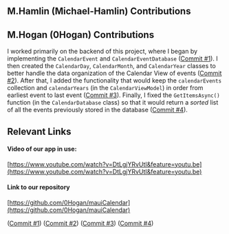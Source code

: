 ## M.Hamlin (Michael-Hamlin) Contributions
<p>

</p>

## M.Hogan (0Hogan) Contributions
<p>
I worked primarily on the backend of this project, where I began by implementing the <code>CalendarEvent</code> and <code>CalendarEventDatabase</code> (<a href="https://github.com/0Hogan/mauiCalendar/commit/678d0fbab0fc90da216da1fc4ec3620d58c6ffbc">Commit #1</a>). I then created the <code>CalendarDay</code>, <code>CalendarMonth</code>, and <code>CalendarYear</code> classes to better handle the data organization of the Calendar View of events (<a href="https://github.com/0Hogan/mauiCalendar/commit/d93a42730aa03f3118c1def44ee542737744a2a4">Commit #2</a>). After that, I added the functionality that would keep the <code>calendarEvents</code> collection and <code>calendarYears</code> (in the <code>CalendarViewModel</code>) in order from earliest event to last event (<a href="https://github.com/0Hogan/mauiCalendar/commit/de281109a753da1990cb755e0acb19acd5637539">Commit #3</a>). Finally, I fixed the <code>GetItemsAsync()</code> function (in the <code>CalendarDatabase</code> class) so that it would return a <em>sorted</em> list of all the events previously stored in the database (<a href="https://github.com/0Hogan/mauiCalendar/commit/779f9112c87935f774295542556e9d2b147f2f7c">Commit #4</a>).
</p>

## Relevant Links
#### Video of our app in use:
[https://www.youtube.com/watch?v=DtLgjYRvUtI&feature=youtu.be](https://www.youtube.com/watch?v=DtLgjYRvUtI&feature=youtu.be)

#### Link to our repository
[https://github.com/0Hogan/mauiCalendar](https://github.com/0Hogan/mauiCalendar)

<code></code>
<a href=""> </a>

(<a href="https://github.com/0Hogan/mauiCalendar/commit/db2ab95e7c1d4972edb6bdc6f478a07cc810f419">Commit #1</a>)
(<a href="https://github.com/0Hogan/mauiCalendar/commit/d564b251d2af4cf335504491765845f7ff93b423">Commit #2</a>)
(<a href="https://github.com/0Hogan/mauiCalendar/commit/b1f1afe5fd9d378535a8f34651f58ec80287a842">Commit #3</a>)
(<a href="https://github.com/0Hogan/mauiCalendar/commit/9baf397b4c19a74c9a6f1258a1afecac5bd88ba9">Commit #4</a>)
